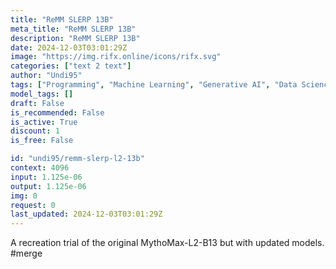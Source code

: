 ```yaml
---
title: "ReMM SLERP 13B"
meta_title: "ReMM SLERP 13B"
description: "ReMM SLERP 13B"
date: 2024-12-03T03:01:29Z
image: "https://img.rifx.online/icons/rifx.svg"
categories: ["text 2 text"]
author: "Undi95"
tags: ["Programming", "Machine Learning", "Generative AI", "Data Science", "Technology/Web"]
model_tags: []
draft: False
is_recommended: False
is_active: True
discount: 1
is_free: False

id: "undi95/remm-slerp-l2-13b"
context: 4096
input: 1.125e-06
output: 1.125e-06
img: 0
request: 0
last_updated: 2024-12-03T03:01:29Z
---
```


A recreation trial of the original MythoMax-L2-B13 but with updated models. #merge

